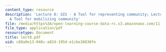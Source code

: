 ```yaml
---
content_type: resource
description: 'Lecture 8: GIS - A Tool for representing community; Lecture 9: GIS -
  A Tool for mobilizing community'
file: /media/https%3A/open-learning-course-data-rc.s3.amazonaws.com/11-204-planning-communications-and-digital-media-fall-2004/c88a0e13040ca82d195de1cbe38830fe_lect8.pdf
file_type: application/pdf
resourcetype: Document
title: lect8.pdf
uid: c88a0e13-040c-a82d-195d-e1cbe38830fe
---
```


